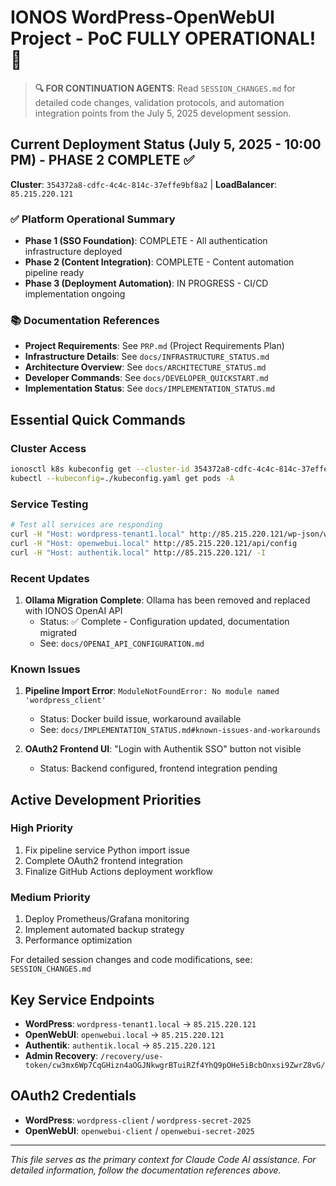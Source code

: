 # IONOS WordPress-OpenWebUI Project - PoC FULLY OPERATIONAL! 🎉

> **🔍 FOR CONTINUATION AGENTS**: Read `SESSION_CHANGES.md` for detailed code changes, validation protocols, and automation integration points from the July 5, 2025 development session.

## Current Deployment Status (July 5, 2025 - 10:00 PM) - PHASE 2 COMPLETE ✅

**Cluster**: `354372a8-cdfc-4c4c-814c-37effe9bf8a2` | **LoadBalancer**: `85.215.220.121`

### ✅ Platform Operational Summary
- **Phase 1 (SSO Foundation)**: COMPLETE - All authentication infrastructure deployed
- **Phase 2 (Content Integration)**: COMPLETE - Content automation pipeline ready
- **Phase 3 (Deployment Automation)**: IN PROGRESS - CI/CD implementation ongoing

### 📚 Documentation References
- **Project Requirements**: See `PRP.md` (Project Requirements Plan)
- **Infrastructure Details**: See `docs/INFRASTRUCTURE_STATUS.md`
- **Architecture Overview**: See `docs/ARCHITECTURE_STATUS.md`
- **Developer Commands**: See `docs/DEVELOPER_QUICKSTART.md`
- **Implementation Status**: See `docs/IMPLEMENTATION_STATUS.md`

## Essential Quick Commands

### Cluster Access
```bash
ionosctl k8s kubeconfig get --cluster-id 354372a8-cdfc-4c4c-814c-37effe9bf8a2
kubectl --kubeconfig=./kubeconfig.yaml get pods -A
```

### Service Testing
```bash
# Test all services are responding
curl -H "Host: wordpress-tenant1.local" http://85.215.220.121/wp-json/wp/v2/
curl -H "Host: openwebui.local" http://85.215.220.121/api/config
curl -H "Host: authentik.local" http://85.215.220.121/ -I
```

### Recent Updates
1. **Ollama Migration Complete**: Ollama has been removed and replaced with IONOS OpenAI API
   - Status: ✅ Complete - Configuration updated, documentation migrated
   - See: `docs/OPENAI_API_CONFIGURATION.md`

### Known Issues
1. **Pipeline Import Error**: `ModuleNotFoundError: No module named 'wordpress_client'`
   - Status: Docker build issue, workaround available
   - See: `docs/IMPLEMENTATION_STATUS.md#known-issues-and-workarounds`

2. **OAuth2 Frontend UI**: "Login with Authentik SSO" button not visible
   - Status: Backend configured, frontend integration pending

## Active Development Priorities

### High Priority
1. Fix pipeline service Python import issue
2. Complete OAuth2 frontend integration  
3. Finalize GitHub Actions deployment workflow

### Medium Priority
1. Deploy Prometheus/Grafana monitoring
2. Implement automated backup strategy
3. Performance optimization

For detailed session changes and code modifications, see: `SESSION_CHANGES.md`

## Key Service Endpoints
- **WordPress**: `wordpress-tenant1.local` → `85.215.220.121`
- **OpenWebUI**: `openwebui.local` → `85.215.220.121`  
- **Authentik**: `authentik.local` → `85.215.220.121`
- **Admin Recovery**: `/recovery/use-token/cw3mx6Wp7CqGHizn4aOGJNkwgrBTuiRZf4YhQ9pOHe5iBcbOnxsi9ZwrZ8vG/`

## OAuth2 Credentials
- **WordPress**: `wordpress-client` / `wordpress-secret-2025`
- **OpenWebUI**: `openwebui-client` / `openwebui-secret-2025`

---

*This file serves as the primary context for Claude Code AI assistance. For detailed information, follow the documentation references above.*